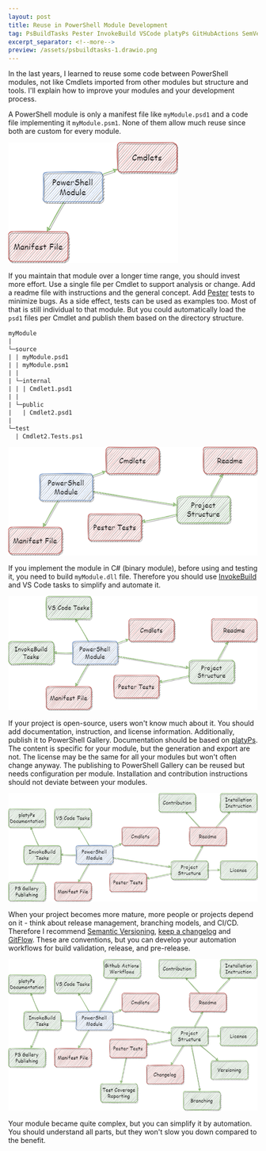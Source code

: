 ```yaml
---
layout: post
title: Reuse in PowerShell Module Development
tag: PsBuildTasks Pester InvokeBuild VSCode platyPs GitHubActions SemVer KeepAChangeLog GitFlow
excerpt_separator: <!--more-->
preview: /assets/psbuildtasks-1.drawio.png
---
```


In the last years, I learned to reuse some code between PowerShell modules, not like Cmdlets imported from other modules but structure and tools.
I'll explain how to improve your modules and your development process.

<!--more-->

A PowerShell module is only a manifest file like `myModule.psd1` and a code file implementing it `myModule.psm1`. None of them allow much reuse since both are custom for every module.

![PsBuildTasks Overview - Stage 1](/assets/psbuildtasks-1.drawio.png)

If you maintain that module over a longer time range, you should invest more effort.
Use a single file per Cmdlet to support analysis or change.
Add a readme file with instructions and the general concept.
Add [Pester](https://github.com/pester/pester) tests to minimize bugs. As a side effect, tests can be used as examples too.
Most of that is still individual to that module. But you could automatically load the `psd1` files per Cmdlet and publish them based on the directory structure.

```
myModule
|
└─source
| | myModule.psd1
| | myModule.psm1
| |
| └─internal
| | | Cmdlet1.psd1
| |
| └─public
|   | Cmdlet2.psd1
|
└─test
  | Cmdlet2.Tests.ps1
```

![PsBuildTasks Overview - Stage 2](/assets/psbuildtasks-2.drawio.png)

If you implement the module in C# (binary module), before using and testing it, you need to build `myModule.dll` file.
Therefore you should use [InvokeBuild](https://github.com/nightroman/Invoke-Build) and VS Code tasks to simplify and automate it.

![PsBuildTasks Overview - Stage 3](/assets/psbuildtasks-3.drawio.png)

If your project is open-source, users won't know much about it.
You should add documentation, instruction, and license information.
Additionally, publish it to PowerShell Gallery.
Documentation should be based on [platyPs](https://github.com/PowerShell/platyPS).
The content is specific for your module, but the generation and export are not.
The license may be the same for all your modules but won't often change anyway.
The publishing to PowerShell Gallery can be reused but needs configuration per module.
Installation and contribution instructions should not deviate between your modules.

![PsBuildTasks Overview - Stage 4](/assets/psbuildtasks-4.drawio.png)

When your project becomes more mature, more people or projects depend on it - think about release management, branching models, and CI/CD.
Therefore I recommend [Semantic Versioning](https://semver.org), [keep a changelog](https://keepachangelog.com) and [GitFlow](https://nvie.com/posts/a-successful-git-branching-model/).
These are conventions, but you can develop your automation workflows for build validation, release, and pre-release.

![PsBuildTasks Overview - Final Stage](/assets/psbuildtasks.drawio.png)

Your module became quite complex, but you can simplify it by automation.
You should understand all parts, but they won't slow you down compared to the benefit.
